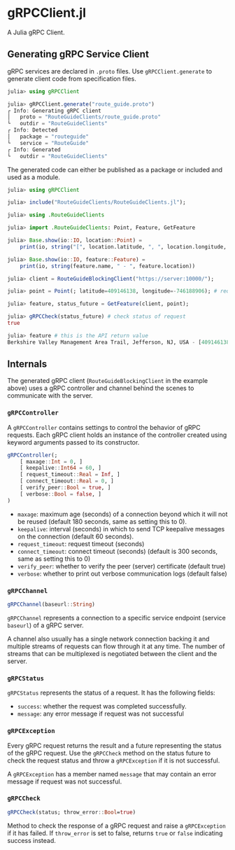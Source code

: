 # gRPCClient.jl

A Julia gRPC Client.

## Generating gRPC Service Client

gRPC services are declared in `.proto` files. Use `gRPCClient.generate` to generate client code from specification files.

```julia
julia> using gRPCClient

julia> gRPCClient.generate("route_guide.proto")
┌ Info: Generating gRPC client
│   proto = "RouteGuideClients/route_guide.proto"
└   outdir = "RouteGuideClients"
┌ Info: Detected
│   package = "routeguide"
└   service = "RouteGuide"
┌ Info: Generated
└   outdir = "RouteGuideClients"
```

The generated code can either be published as a package or included and used as a module.

```julia
julia> using gRPCClient

julia> include("RouteGuideClients/RouteGuideClients.jl");

julia> using .RouteGuideClients

julia> import .RouteGuideClients: Point, Feature, GetFeature

julia> Base.show(io::IO, location::Point) =
    print(io, string("[", location.latitude, ", ", location.longitude, "]"))

julia> Base.show(io::IO, feature::Feature) =
    print(io, string(feature.name, " - ", feature.location))

julia> client = RouteGuideBlockingClient("https://server:10000/");

julia> point = Point(; latitude=409146138, longitude=-746188906); # request param

julia> feature, status_future = GetFeature(client, point);

julia> gRPCCheck(status_future) # check status of request
true

julia> feature # this is the API return value
Berkshire Valley Management Area Trail, Jefferson, NJ, USA - [409146138, -746188906]
```

## Internals

The generated gRPC client (`RouteGuideBlockingClient` in the example above)
uses a gRPC controller and channel behind the scenes to communicate with
the server.

### `gRPCController`

A `gRPCController` contains settings to control the behavior of gRPC requests.
Each gRPC client holds an instance of the controller created using keyword
arguments passed to its constructor.

```julia
gRPCController(;
    [ maxage::Int = 0, ]
    [ keepalive::Int64 = 60, ]
    [ request_timeout::Real = Inf, ]
    [ connect_timeout::Real = 0, ]
    [ verify_peer::Bool = true, ]
    [ verbose::Bool = false, ]
)
```

- `maxage`: maximum age (seconds) of a connection beyond which it will not
   be reused (default 180 seconds, same as setting this to 0).
- `keepalive`: interval (seconds) in which to send TCP keepalive messages on
   the connection (default 60 seconds).
- `request_timeout`: request timeout (seconds)
- `connect_timeout`: connect timeout (seconds) (default is 300 seconds, same
   as setting this to 0)
- `verify_peer`: whether to verify the peer (server) certificate (default true)
- `verbose`: whether to print out verbose communication logs (default false)

### `gRPCChannel`

```julia
gRPCChannel(baseurl::String)
```

`gRPCChannel` represents a connection to a specific service endpoint
(service `baseurl`) of a gRPC server.

A channel also usually has a single network connection backing it and
multiple streams of requests can flow through it at any time. The number
of streams that can be multiplexed is negotiated between the client and
the server.

### `gRPCStatus`

`gRPCStatus` represents the status of a request. It has the following fields:

- `success`: whether the request was completed successfully.
- `message`: any error message if request was not successful

### `gRPCException`

Every gRPC request returns the result and a future representing the status
of the gRPC request. Use the `gRPCCheck` method on the status future to check
the request status and throw a `gRPCException` if it is not successful.

A `gRPCException` has a member named `message` that may contain an error
message if request was not successful.

### `gRPCCheck`

```julia
gRPCCheck(status; throw_error::Bool=true)
```

Method to check the response of a gRPC request and raise a `gRPCException`
if it has failed. If `throw_error` is set to false, returns `true` or `false`
indicating success instead.
